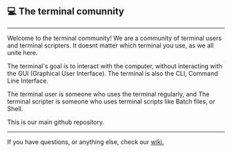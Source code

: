 ## 💻 The terminal comunnity
---
Welcome to the terminal community! We are a community of terminal users and terminal scripters. It doesnt matter which terminal you use, as we all unite here. 

The terminal's goal is to interact with the computer, without interacting with the GUI (Graphical User Interface). The terminal is also the CLI, Command Line Interface. 

The terminal user is someone who uses the terminal regularly, and The terminal scripter is someone who uses terminal scripts like Batch files, or Shell. 

This is our main github repository.

---

If you have questions, or anything else, check our [wiki.](https://github.com/The-Terminal-Community/.github/wiki)
